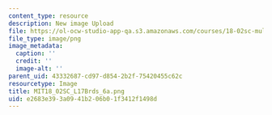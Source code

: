 ```yaml
---
content_type: resource
description: New image Upload
file: https://ol-ocw-studio-app-qa.s3.amazonaws.com/courses/18-02sc-multivariable-calculus-fall-2010/e2683e393a0941b206b01f3412f1498d_MIT18_02SC_L17Brds_6a.png
file_type: image/png
image_metadata:
  caption: ''
  credit: ''
  image-alt: ''
parent_uid: 43332687-cd97-d854-2b2f-75420455c62c
resourcetype: Image
title: MIT18_02SC_L17Brds_6a.png
uid: e2683e39-3a09-41b2-06b0-1f3412f1498d
---
```

